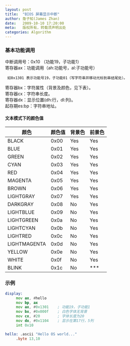 ```yaml
---
layout: post
title:  "BIOS 屏幕显示中断"
author: 詹子知(James Zhan)
date:   2009-10-10 17:20:00
meta:   版权所有，转载须声明出处
categories: Algorithm
---
```


### 基本功能调用
中断调用号：0x10 （功能19，子功能1）    
寄存器ax：功能调用（ah:功能号，al:子功能号）

     如0x1301 表示功能号19，子功能01（写字符串并移动光标到串结尾处）。
     
寄存器bx：字符属性（背景及颜色，见下表）。    
寄存器cx：字符串长度。    
寄存器dx：显示位置(dh:行，dl:列)。    
起存期es:bp：字符串地址。


#### 文本模式下的颜色值

颜色 | 颜色值 | 背景色 | 前景色
--- | --- | --- | ---
BLACK | 0x00 | Yes | Yes
BLUE | 0x01 | Yes | Yes
GREEN | 0x02 | Yes | Yes
CYAN | 0x03 | Yes | Yes
RED | 0x04 | Yes | Yes
MAGENTA | 0x05 | Yes | Yes
BROWN | 0x06 | Yes | Yes
LIGHTGRAY | 0x07 | Yes | Yes
DARKGRAY | 0x08 | No | Yes
LIGHTBLUE | 0x09 | No |Yes 
LIGHTGREEN | 0x0a | No | Yes
LIGHTCYAN | 0x0b | No | Yes
LIGHTRED | 0x0c | No | Yes
LIGHTMAGENTA | 0x0d | No | Yes
YELLOW | 0x0e | No | Yes
WHITE | 0x0f | No | Yes 
BLINK | 0x1c | No | ***



### 示例
~~~asm
display:
     mov ax, #hello
     mov bp, ax
     mov ax, #0x1301    ; 功能19，子功能1
     mov bx, #0x000f    ; 白色字体无背景
     mov cx, #20        ; 字体长度为20
     mov dx, #0x1104    ; 显示在第17行，5列
     int 0x10

hello: .ascii "Hello OS world..."
     .byte 13,10
~~~